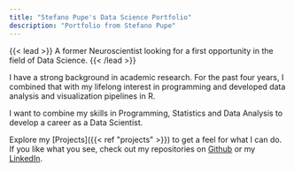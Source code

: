 ```yaml
---
title: "Stefano Pupe's Data Science Portfolio"
description: "Portfolio from Stefano Pupe"
---
```


{{< lead >}}
A former Neuroscientist looking for a first opportunity in the field of Data Science.
{{< /lead >}}

I have a strong background in academic research. For the past four years, I combined that with my lifelong interest in programming and developed data analysis and visualization pipelines in R. 

I want to combine my skills in Programming, Statistics and Data Analysis to develop a career as a Data Scientist.

Explore my [Projects]({{< ref "projects" >}}) to get a feel for what I can do. If you like what you see, check out my repositories on [Github](https://github.com/spupe) or my [LinkedIn](https://linkedin.com/in/spupe).

